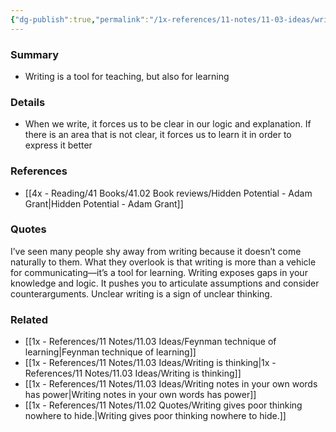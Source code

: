```yaml
---
{"dg-publish":true,"permalink":"/1x-references/11-notes/11-03-ideas/writing-is-a-tool-for-learning/","title":"Writing is a tool for learning","created":"2025-02-20T18:17:01.298+03:00","updated":"2025-02-20T18:17:01.298+03:00"}
---
```



### Summary
- Writing is a tool for teaching, but also for learning

### Details
- When we write, it forces us to be clear in our logic and explanation. If there is an area that is not clear, it forces us to learn it in order to express it better

### References
- [[4x - Reading/41 Books/41.02 Book reviews/Hidden Potential - Adam Grant\|Hidden Potential - Adam Grant]]

### Quotes
I’ve seen many people shy away from writing because it doesn’t come naturally to them. What they overlook is that writing is more than a vehicle for communicating—it’s a tool for learning. Writing exposes gaps in your knowledge and logic. It pushes you to articulate assumptions and consider counterarguments. Unclear writing is a sign of unclear thinking. 

### Related
- [[1x - References/11 Notes/11.03 Ideas/Feynman technique of learning\|Feynman technique of learning]]
- [[1x - References/11 Notes/11.03 Ideas/Writing is thinking\|1x - References/11 Notes/11.03 Ideas/Writing is thinking]]
- [[1x - References/11 Notes/11.03 Ideas/Writing notes in your own words has power\|Writing notes in your own words has power]]
- [[1x - References/11 Notes/11.02 Quotes/Writing gives poor thinking nowhere to hide.\|Writing gives poor thinking nowhere to hide.]]